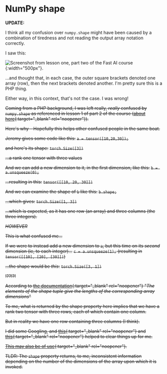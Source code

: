 # NumPy shape

__UPDATE:__

I think all my confusion over `numpy.shape` might have been caused by a combination of tiredness and not reading the output array notation correctly.

I saw this:

![Screenshot from lesson one, part two of the Fast AI course](https://joneslloyd.github.io/images/part-2-lesson-1-highlight.png){:width="500px"}.

...and thought that, in each case, the outer square brackets denoted one array (row), then the next brackets denoted another. I'm pretty sure this is a PHP thing.

Either way, in this context, that's not the case. I was wrong!

~~Coming from a PHP background, I was left really, *really* confused by `numpy.shape` as referenced in lesson 1 of part 2 of the course ([about here](https://youtu.be/4u8FxNEDUeg?t=3433){:target="_blank" rel="noopener"}).~~

~~Here's why – Hopefully this helps other confused people in the same boat.~~

~~Jeremy gives some code like this:~~
~~`a = tensor([10,20,30]);`~~

~~and here's its shape:~~
~~`torch.Size([3])`~~

~~...a rank one tensor with three values~~

~~And we can add a new dimension to it, in the first dimension, like this:~~
~~`b = a.unsqueeze(0);`~~

~~...resulting in this:~~
~~`tensor([[10, 20, 30]])`~~

~~And we can examine the shape of `b` like this:~~
~~`b.shape;`~~

~~...which gives:~~
~~`torch.Size([1, 3])`~~

~~...which is expected, as it has one row (an array) and three columns (the three integers).~~

~~*HOWEVER*~~

~~This is what confused me...~~

~~If we were to instead add a new dimension to `a`, but this time on its *second* dimension (ie, to each integer)...~~
~~`c = a.unsqueeze(1);` (resulting in ```tensor([[10],
        [20],
        [30]])```)~~

~~...the shape would be *this*:~~
~~`torch.Size([3, 1])`~~

~~!??!?!~~

~~According to [the documentation](https://numpy.org/devdocs/reference/generated/numpy.shape.html){:target="_blank" rel="noopener"} "*The elements of the shape tuple give the lengths of the corresponding array dimensions*"~~

~~To me, what is returned by the shape property here implies that we have a rank two tensor with three rows, each of which contain one column.~~

~~But in reality we have one row containing three columns (I think).~~

~~I did some Googling, and [this](https://stackoverflow.com/a/42465046/2869234){:target="_blank" rel="noopener"} and [this](https://stackoverflow.com/a/47614552/2869234){:target="_blank" rel="noopener"} helped to clear things up for me.~~

~~[This may also be of use](https://note.nkmk.me/en/python-numpy-ndarray-ndim-shape-size/){:target="_blank" rel="noopener"}.~~

~~TLDR: The `shape` property returns, to me, inconsistent information depending on the number of the dimensions of the array upon which it is invoked.~~
